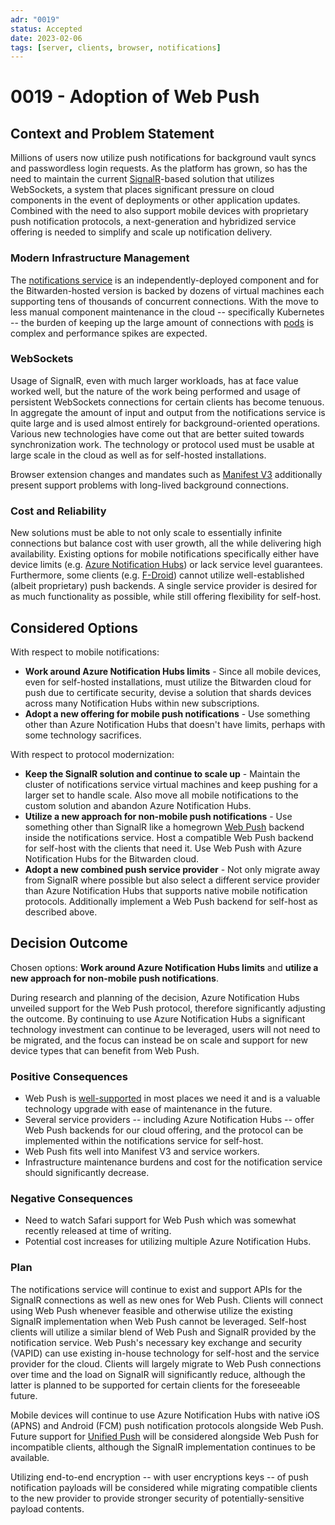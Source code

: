 ```yaml
---
adr: "0019"
status: Accepted
date: 2023-02-06
tags: [server, clients, browser, notifications]
---
```


# 0019 - Adoption of Web Push

<AdrTable frontMatter={frontMatter}></AdrTable>

## Context and Problem Statement

Millions of users now utilize push notifications for background vault syncs and passwordless login
requests. As the platform has grown, so has the need to maintain the current
[SignalR][signalr]-based solution that utilizes WebSockets, a system that places significant
pressure on cloud components in the event of deployments or other application updates. Combined with
the need to also support mobile devices with proprietary push notification protocols, a
next-generation and hybridized service offering is needed to simplify and scale up notification
delivery.

### Modern Infrastructure Management

The [notifications service][notifications] is an independently-deployed component and for the
Bitwarden-hosted version is backed by dozens of virtual machines each supporting tens of thousands
of concurrent connections. With the move to less manual component maintenance in the cloud --
specifically Kubernetes -- the burden of keeping up the large amount of connections with
[pods][podlife] is complex and performance spikes are expected.

### WebSockets

Usage of SignalR, even with much larger workloads, has at face value worked well, but the nature of
the work being performed and usage of persistent WebSockets connections for certain clients has
become tenuous. In aggregate the amount of input and output from the notifications service is quite
large and is used almost entirely for background-oriented operations. Various new technologies have
come out that are better suited towards synchronization work. The technology or protocol used must
be usable at large scale in the cloud as well as for self-hosted installations.

Browser extension changes and mandates such as [Manifest V3][mv3] additionally present support
problems with long-lived background connections.

### Cost and Reliability

New solutions must be able to not only scale to essentially infinite connections but balance cost
with user growth, all the while delivering high availability. Existing options for mobile
notifications specifically either have device limits (e.g. [Azure Notification Hubs][hubspricing])
or lack service level guarantees. Furthermore, some clients (e.g. [F-Droid][fdroid]) cannot utilize
well-established (albeit proprietary) push backends. A single service provider is desired for as
much functionality as possible, while still offering flexibility for self-host.

## Considered Options

With respect to mobile notifications:

- **Work around Azure Notification Hubs limits** - Since all mobile devices, even for self-hosted
  installations, must utilize the Bitwarden cloud for push due to certificate security, devise a
  solution that shards devices across many Notification Hubs within new subscriptions.
- **Adopt a new offering for mobile push notifications** - Use something other than Azure
  Notification Hubs that doesn't have limits, perhaps with some technology sacrifices.

With respect to protocol modernization:

- **Keep the SignalR solution and continue to scale up** - Maintain the cluster of notifications
  service virtual machines and keep pushing for a larger set to handle scale. Also move all mobile
  notifications to the custom solution and abandon Azure Notification Hubs.
- **Utilize a new approach for non-mobile push notifications** - Use something other than SignalR
  like a homegrown [Web Push][webpush] backend inside the notifications service. Host a compatible
  Web Push backend for self-host with the clients that need it. Use Web Push with Azure Notification
  Hubs for the Bitwarden cloud.
- **Adopt a new combined push service provider** - Not only migrate away from SignalR where possible
  but also select a different service provider than Azure Notification Hubs that supports native
  mobile notification protocols. Additionally implement a Web Push backend for self-host as
  described above.

## Decision Outcome

Chosen options: **Work around Azure Notification Hubs limits** and **utilize a new approach for
non-mobile push notifications**.

During research and planning of the decision, Azure Notification Hubs unveiled support for the Web
Push protocol, therefore significantly adjusting the outcome. By continuing to use Azure
Notification Hubs a significant technology investment can continue to be leveraged, users will not
need to be migrated, and the focus can instead be on scale and support for new device types that can
benefit from Web Push.

### Positive Consequences

- Web Push is [well-supported][caniuse] in most places we need it and is a valuable technology
  upgrade with ease of maintenance in the future.
- Several service providers -- including Azure Notification Hubs -- offer Web Push backends for our
  cloud offering, and the protocol can be implemented within the notifications service for
  self-host.
- Web Push fits well into Manifest V3 and service workers.
- Infrastructure maintenance burdens and cost for the notification service should significantly
  decrease.

### Negative Consequences

- Need to watch Safari support for Web Push which was somewhat recently released at time of writing.
- Potential cost increases for utilizing multiple Azure Notification Hubs.

### Plan

The notifications service will continue to exist and support APIs for the SignalR connections as
well as new ones for Web Push. Clients will connect using Web Push whenever feasible and otherwise
utilize the existing SignalR implementation when Web Push cannot be leveraged. Self-host clients
will utilize a similar blend of Web Push and SignalR provided by the notification service. Web
Push's necessary key exchange and security (VAPID) can use existing in-house technology for
self-host and the service provider for the cloud. Clients will largely migrate to Web Push
connections over time and the load on SignalR will significantly reduce, although the latter is
planned to be supported for certain clients for the foreseeable future.

Mobile devices will continue to use Azure Notification Hubs with native iOS (APNS) and Android (FCM)
push notification protocols alongside Web Push. Future support for [Unified Push][unifiedpush] will
be considered alongside Web Push for incompatible clients, although the SignalR implementation
continues to be available.

Utilizing end-to-end encryption -- with user encryptions keys -- of push notification payloads will
be considered while migrating compatible clients to the new provider to provide stronger security of
potentially-sensitive payload contents.

[signalr]: https://dotnet.microsoft.com/en-us/apps/aspnet/signalr
[notifications]: https://github.com/bitwarden/server/tree/main/src/Notifications
[podlife]: https://kubernetes.io/docs/concepts/workloads/pods/pod-lifecycle/
[mv3]: https://developer.chrome.com/docs/extensions/mv3/intro/
[hubspricing]: https://azure.microsoft.com/en-us/pricing/details/notification-hubs/
[fdroid]: https://mobileapp.bitwarden.com/fdroid/
[caniuse]: https://caniuse.com/push-api
[webpush]: https://web.dev/push-notifications-web-push-protocol/
[unifiedpush]: https://unifiedpush.org/
